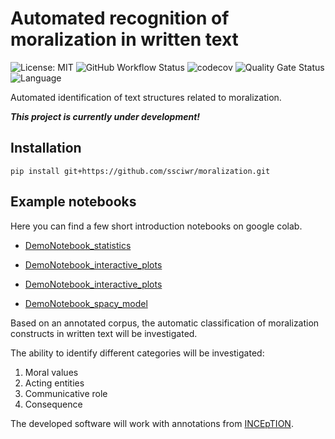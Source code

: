 # Automated recognition of moralization in written text

![License: MIT](https://img.shields.io/github/license/ssciwr/moralization)
![GitHub Workflow Status](https://img.shields.io/github/actions/workflow/status/ssciwr/moralization/ci.yml?branch=main)
![codecov](https://img.shields.io/codecov/c/github/ssciwr/moralization)
![Quality Gate Status](https://sonarcloud.io/api/project_badges/measure?project=ssciwr_moralization&metric=alert_status)
![Language](https://img.shields.io/github/languages/top/ssciwr/moralization)

Automated identification of text structures related to moralization.

**_This project is currently under development!_**

## Installation

```
pip install git+https://github.com/ssciwr/moralization.git
```

## Example notebooks
Here you can find a few short introduction notebooks on google colab.
- [DemoNotebook_statistics](https://colab.research.google.com/github/ssciwr/moralization/blob/main/notebooks/DemoNotebook_statistics.ipynb)

- [DemoNotebook_interactive_plots](https://colab.research.google.com/github/ssciwr/moralization/blob/main/notebooks/DemoNotebook_interactive_plots.ipynb)

- [DemoNotebook_interactive_plots](https://colab.research.google.com/github/ssciwr/moralization/blob/main/notebooks/DemoNotebook_SpacyDemo.ipynb)

- [DemoNotebook_spacy_model](https://colab.research.google.com/github/ssciwr/moralization/blob/main/notebooks/DemoNotebook_spacy_model.ipynb)

Based on an annotated corpus, the automatic classification of moralization constructs in written text will be investigated.

The ability to identify different categories will be investigated:
1. Moral values
1. Acting entities
1. Communicative role
1. Consequence

The developed software will work with annotations from [INCEpTION](https://inception-project.github.io/).
